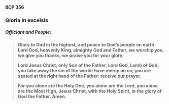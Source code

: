#### BCP 356
### Gloria in excelsis
##### Officiant and **People:**
> **Glory to God in the highest,
> 	and peace to God’s people on earth.
> Lord God, heavenly King,
> 	almighty God and Father,
> we worship you,
> 	we give you thanks,
> 	we praise you for your glory.**
>
> **Lord Jesus Christ,
> 	only Son of the Father,
> 	Lord God, Lamb of God,
> you take away the sin of the world:
> 	have mercy on us;
> you are seated at the right hand of the Father:
> 	receive our prayer.**
>
> **For you alone are the Holy One,
> 	you alone are the Lord,
> 	you alone are the Most High,
> Jesus Christ, with the Holy Spirit,
> in the glory of God the Father. Amen.**
